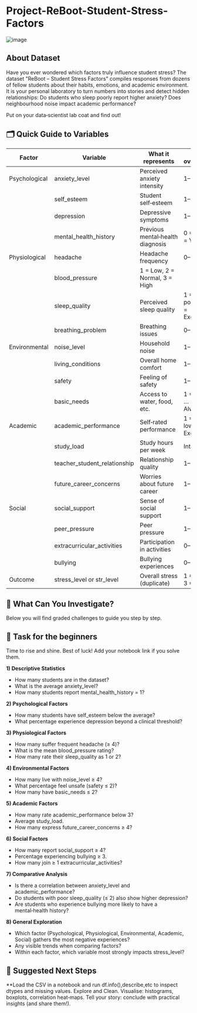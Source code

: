 # Project-ReBoot-Student-Stress-Factors
![image](https://github.com/user-attachments/assets/e93ec221-4c0f-43fd-8466-357b5f57b725)

## About Dataset
Have you ever wondered which factors truly influence student stress? The dataset "ReBoot – Student Stress Factors" compiles responses from dozens of fellow students about their habits, emotions, and academic environment. It is your personal laboratory to turn numbers into stories and detect hidden relationships: Do students who sleep poorly report higher anxiety? Does neighbourhood noise impact academic performance?

Put on your data‑scientist lab coat and find out!

## 🗂️ Quick Guide to Variables

|       Factor        |         Variable     		|        What it represents    		|         Scale overview*	|
|---------------------|---------------------------------|---------------------------------------|-------------------------------|
|Psychological	      |anxiety_level	    		|Perceived anxiety intensity		|1–20            		|
|              	      |self_esteem  	 		|Student self‑esteem        	        |1–30            		|
|              	      |depression  			|Depressive symptoms        	     	|1–20                 		|
|              	      |mental_health_history		|Previous mental‑health diagnosis     	|0 = No / 1 = Yes      		|
|Physiological 	      |headache  			|Headache frequency        	     	|0–5                 		|
|              	      |blood_pressure  	 		|1 = Low, 2 = Normal, 3 = High 	        |	            		|
|              	      |sleep_quality  	 		|Perceived sleep quality       	        |1 = Very poor … 5 = Excellent 	|
|              	      |breathing_problem 		|Breathing issues        	        |0–5            		|
|Environmental 	      |noise_level	 		|Household noise        	        |1–5            		|
|	 	      |living_conditions 		|Overall home comfort        	        |1–5            		|
|	 	      |safety		 		|Feeling of safety        	        |1–5            		|
|	 	      |basic_needs	 		|Access to water, food, etc.   	        |1 = Never … 5 = Always		|
|Academic 	      |academic_performance 		|Self‑rated performance        	        |1 = Very low … 5 = Excellent	|
|	 	      |study_load	 		|Study hours per week        	        |Integer            		|
|	 	      |teacher_student_relationship	|Relationship quality        	        |1–5            		|
|	 	      |future_career_concerns		|Worries about future career   	        |1–5            		|
|Social 	      |social_support	 		|Sense of social support       	        |1–5				|
|	 	      |peer_pressure			|Peer pressure		   	        |1–5            		|
|	 	      |extracurricular_activities	|Participation in activities   	        |0–5            		|
|	 	      |bullying				|Bullying experiences   	        |0–5            		|
|Outcome	      |stress_level or str_level	|Overall stress (duplicate)   	        |1 = Low … 3 = High    		|

## 🔎 What Can You Investigate?
Below you will find graded challenges to guide you step by step.

## 🐣 Task for the beginners
Time to rise and shine. Best of luck! Add your notebook link if you solve them.

**1) Descriptive Statistics**

- How many students are in the dataset?
- What is the average anxiety_level?
- How many students report mental_health_history = 1?

**2) Psychological Factors**

- How many students have self_esteem below the average?
- What percentage experience depression beyond a clinical threshold?

**3) Physiological Factors**

- How many suffer frequent headache (≥ 4)?
- What is the mean blood_pressure rating?
- How many rate their sleep_quality as 1 or 2?

**4) Environmental Factors**

- How many live with noise_level ≥ 4?
- What percentage feel unsafe (safety ≤ 2)?
- How many have basic_needs ≤ 2?

**5) Academic Factors**

- How many rate academic_performance below 3?
- Average study_load.
- How many express future_career_concerns ≥ 4?

**6) Social Factors**

- How many report social_support ≥ 4?
- Percentage experiencing bullying ≥ 3.
- How many join ≥ 1 extracurricular_activities?

**7) Comparative Analysis**

- Is there a correlation between anxiety_level and academic_performance?
- Do students with poor sleep_quality (≤ 2) also show higher depression?
- Are students who experience bullying more likely to have a mental‑health history?

**8) General Exploration**

- Which factor (Psychological, Physiological, Environmental, Academic, Social) gathers the most negative experiences?
- Any visible trends when comparing factors?
- Within each factor, which variable most strongly impacts stress_level?

## 🚀 Suggested Next Steps
**Load the CSV in a notebook and run df.info(),describe,etc to inspect dtypes and missing values.
Explore and Clean.
Visualise: histograms, boxplots, correlation heat‑maps.
Tell your story: conclude with practical insights (and share them!).
